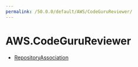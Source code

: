 ```yaml
---
permalink: /50.0.0/default/AWS/CodeGuruReviewer/
---
```


# AWS.CodeGuruReviewer



* [RepositoryAssociation](RepositoryAssociation.md)